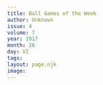 ```yaml
---
title: Ball Games of the Week
author: Unknown
issue: 4
volume: 7
year: 1917
month: 26
day: VI
tags:
layout: page.njk
image:
---
```



